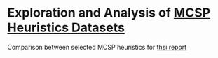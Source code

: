# Exploration and Analysis of [MCSP Heuristics Datasets](https://github.com/marmitar/MCSP-Databases)

Comparison between selected MCSP heuristics for [thsi report](https://github.com/marmitar/MCSP-Relatorio-Tecnico/blob/main/Relat%C3%B3rio.pdf)
